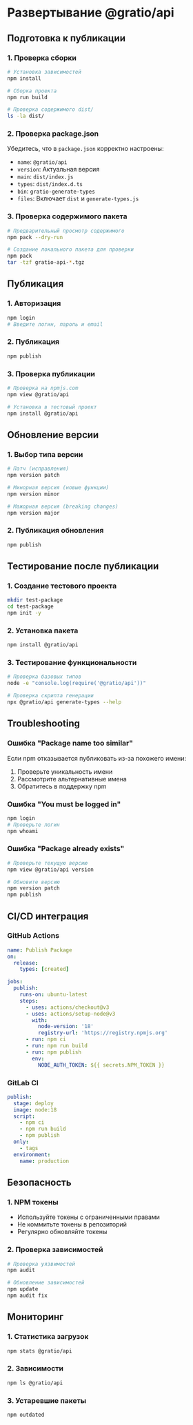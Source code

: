 # Развертывание @gratio/api

## Подготовка к публикации

### 1. Проверка сборки

```bash
# Установка зависимостей
npm install

# Сборка проекта
npm run build

# Проверка содержимого dist/
ls -la dist/
```

### 2. Проверка package.json

Убедитесь, что в `package.json` корректно настроены:

- `name`: `@gratio/api`
- `version`: Актуальная версия
- `main`: `dist/index.js`
- `types`: `dist/index.d.ts`
- `bin`: `gratio-generate-types`
- `files`: Включает `dist` и `generate-types.js`

### 3. Проверка содержимого пакета

```bash
# Предварительный просмотр содержимого
npm pack --dry-run

# Создание локального пакета для проверки
npm pack
tar -tzf gratio-api-*.tgz
```

## Публикация

### 1. Авторизация

```bash
npm login
# Введите логин, пароль и email
```

### 2. Публикация

```bash
npm publish
```

### 3. Проверка публикации

```bash
# Проверка на npmjs.com
npm view @gratio/api

# Установка в тестовый проект
npm install @gratio/api
```

## Обновление версии

### 1. Выбор типа версии

```bash
# Патч (исправления)
npm version patch

# Минорная версия (новые функции)
npm version minor

# Мажорная версия (breaking changes)
npm version major
```

### 2. Публикация обновления

```bash
npm publish
```

## Тестирование после публикации

### 1. Создание тестового проекта

```bash
mkdir test-package
cd test-package
npm init -y
```

### 2. Установка пакета

```bash
npm install @gratio/api
```

### 3. Тестирование функциональности

```bash
# Проверка базовых типов
node -e "console.log(require('@gratio/api'))"

# Проверка скрипта генерации
npx @gratio/api generate-types --help
```

## Troubleshooting

### Ошибка "Package name too similar"

Если npm отказывается публиковать из-за похожего имени:

1. Проверьте уникальность имени
2. Рассмотрите альтернативные имена
3. Обратитесь в поддержку npm

### Ошибка "You must be logged in"

```bash
npm login
# Проверьте логин
npm whoami
```

### Ошибка "Package already exists"

```bash
# Проверьте текущую версию
npm view @gratio/api version

# Обновите версию
npm version patch
npm publish
```

## CI/CD интеграция

### GitHub Actions

```yaml
name: Publish Package
on:
  release:
    types: [created]

jobs:
  publish:
    runs-on: ubuntu-latest
    steps:
      - uses: actions/checkout@v3
      - uses: actions/setup-node@v3
        with:
          node-version: '18'
          registry-url: 'https://registry.npmjs.org'
      - run: npm ci
      - run: npm run build
      - run: npm publish
        env:
          NODE_AUTH_TOKEN: ${{ secrets.NPM_TOKEN }}
```

### GitLab CI

```yaml
publish:
  stage: deploy
  image: node:18
  script:
    - npm ci
    - npm run build
    - npm publish
  only:
    - tags
  environment:
    name: production
```

## Безопасность

### 1. NPM токены

- Используйте токены с ограниченными правами
- Не коммитьте токены в репозиторий
- Регулярно обновляйте токены

### 2. Проверка зависимостей

```bash
# Проверка уязвимостей
npm audit

# Обновление зависимостей
npm update
npm audit fix
```

## Мониторинг

### 1. Статистика загрузок

```bash
npm stats @gratio/api
```

### 2. Зависимости

```bash
npm ls @gratio/api
```

### 3. Устаревшие пакеты

```bash
npm outdated
```